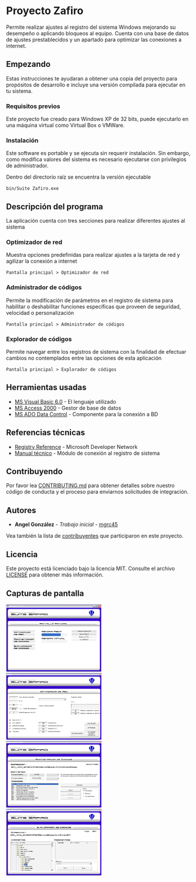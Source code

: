 # Proyecto Zafiro

Permite realizar ajustes al registro del sistema Windows mejorando su desempeño o aplicando bloqueos al equipo. Cuenta con una base de datos de ajustes prestablecidos y un apartado para optimizar las conexiones a internet.

## Empezando

Estas instrucciones te ayudaran a obtener una copia del proyecto para propósitos de desarrollo e incluye una versión compilada para ejecutar en tu sistema.

### Requisitos previos

Este proyecto fue creado para Windows XP de 32 bits, puede ejecutarlo en una máquina virtual como Virtual Box o VMWare. 

### Instalación

Este software es portable y se ejecuta sin requerir instalación. Sin embargo, como modifica valores del sistema es necesario ejecutarse con privilegios de administrador.

Dentro del directorio raíz se encuentra la versión ejecutable

```
bin/Suite Zafiro.exe
```

## Descripción del programa

La aplicación cuenta con tres secciones para realizar diferentes ajustes al sistema

### Optimizador de red

Muestra opciones predefinidas para realizar ajustes a la tarjeta de red y agilizar la conexión a internet

```
Pantalla principal > Optimizador de red
```

### Administrador de códigos

Permite la modificación de parámetros en el registro de sistema para habilitar o deshabilitar funciones específicas que proveen de seguridad, velocidad o personalización

```
Pantalla principal > Administrador de códigos
```

### Explorador de códigos

Permite navegar entre los registros de sistema con la finalidad de efectuar cambios no contemplados entre las opciones de esta aplicación

```
Pantalla principal > Explorador de códigos
```

## Herramientas usadas

* [MS Visual Basic 6.0](https://msdn.microsoft.com/en-us/vstudio/aa662927.aspx) - El lenguaje utilizado
* [MS Access 2000](http://office.microsoft.com/access) - Gestor de base de datos
* [MS ADO Data Control](https://msdn.microsoft.com/en-us/library/aa226568(v=vs.60).aspx) - Componente para la conexión a BD

## Referencias técnicas
* [Registry Reference](https://msdn.microsoft.com/en-us/library/ms724880.aspx) - Microsoft Developer Network
* [Manual técnico](add/SZAF10001.pdf) - Módulo de conexión al registro de sistema

## Contribuyendo

Por favor lea [CONTRIBUTING.md](https://gist.github.com/PurpleBooth/b24679402957c63ec426) para obtener detalles sobre nuestro código de conducta y el proceso para enviarnos solicitudes de integración.

## Autores

* **Angel González** - *Trabajo inicial* - [mgrc45](https://github.com/mgrc45)

Vea también la lista de [contribuyentes](contributors.md) que participaron en este proyecto.

## Licencia

Este proyecto está licenciado bajo la licencia MIT. Consulte el archivo [LICENSE](LICENSE) para obtener más información.

## Capturas de pantalla
<p>
<img src="imgs/main.png" width="260">
<img src="imgs/network.png" width="260">
<img src="imgs/manager.png" width="260">
<img src="imgs/explorer.png" width="260">
</p>
